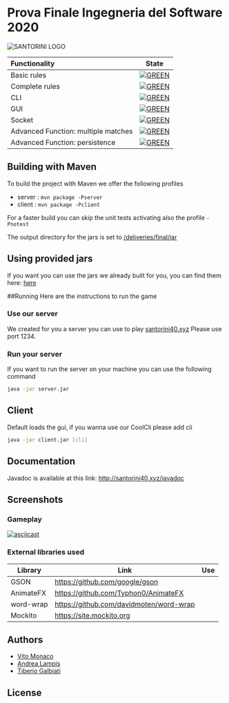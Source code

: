 # Prova Finale Ingegneria del Software 2020

![SANTORINI LOGO](https://raw.githubusercontent.com/Vito96/ing-sw-2020-Monaco-Lampis-Galbiati/master/src/main/resources/images/santorini-logo.png)


| Functionality | State |
|:--------------------------------------|:------------------------------------:|
| Basic rules                           | [![GREEN](https://placehold.it/15/44bb44/44bb44)](#) |
| Complete rules                        | [![GREEN](https://placehold.it/15/44bb44/44bb44)](#) |
| CLI                                   | [![GREEN](https://placehold.it/15/44bb44/44bb44)](#) |
| GUI                                   | [![GREEN](https://placehold.it/15/44bb44/44bb44)](#) |
| Socket                                | [![GREEN](https://placehold.it/15/44bb44/44bb44)](#) |
| Advanced Function: multiple matches   | [![GREEN](https://placehold.it/15/44bb44/44bb44)](#) |
| Advanced Function: persistence        | [![GREEN](https://placehold.it/15/44bb44/44bb44)](#) |
<!--
[![RED](https://placehold.it/15/f03c15/f03c15)](#)
[![YELLOW](https://placehold.it/15/ffdd00/ffdd00)](#)
[![GREEN](https://placehold.it/15/44bb44/44bb44)](#)
-->

## Building with Maven
To build the project with Maven we offer the following profiles
* server : ` mvn package -Pserver `
* client : ` mvn package -Pclient `

For a faster build you can skip the unit tests activating also the profile `-Pnotest `

The output directory for the jars is set to [/deliveries/final/jar](/deliveries/final/jar)

## Using provided jars

If you want you can use the jars we already built for you, you can find them here:
[here](/deliveries/final/jar)


##Running
Here are the instructions to run the game

### Use our server
We created for you a server you can use to play [santorini40.xyz](http://santorini40.xyz)
Please use port 1234.

### Run your server
If you want to run the server on your machine you can use the following command
```bash
java -jar server.jar
```

## Client 
Default loads the gui, if you wanna use our CoolCli please add cli
```bash
java -jar client.jar [cli] 
```

## Documentation

Javadoc is available at this link: http://santorini40.xyz/javadoc

## Screenshots

### Gameplay 

[![asciicast](https://asciinema.org/a/328942.svg)](
  https://asciinema.org/a/328942?autoplay=1)


### External libraries used

| Library | Link | Use |
| ----------| --------------------------------------- | ------ |
| GSON      | https://github.com/google/gson          |        |
| AnimateFX | https://github.com/Typhon0/AnimateFX    |        |
| word-wrap | https://github.com/davidmoten/word-wrap | 
| Mockito   | https://site.mockito.org                | 

## Authors
* [ Vito Monaco](https://github.com/)
* [ Andrea Lampis ](https://github.com/)
* [ Tiberio Galbiati](https://github.com/)

## License


